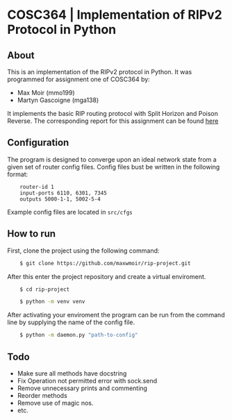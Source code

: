 # COSC364 | Implementation of RIPv2 Protocol in Python

## About
This is an implementation of the RIPv2 protocol in Python. It was programmed for assignment one of COSC364 by:
- Max Moir (mmo199)
- Martyn Gascoigne (mga138)

It implements the basic RIP routing protocol with Split Horizon and Poison Reverse. The corresponding report for this assignment can be found [here](https://docs.google.com/document/d/10RFQYFbunvFVc-qG-XOu6w017vL2BolW4NwpVfRP8Wg/edit?tab=t.0#heading=h.8vi7o980eq7y)

## Configuration
The program is designed to converge upon an ideal network state from a given set of router config files. Config files bust be written in the following format:
```text
    router-id 1
    input-ports 6110, 6301, 7345
    outputs 5000-1-1, 5002-5-4
```

Example config files are located in `src/cfgs`

## How to run
First, clone the project using the following command:
```bash
    $ git clone https://github.com/maxwmoir/rip-project.git
```
After this enter the project repository and create a virtual enviroment.

```bash
    $ cd rip-project

    $ python -m venv venv 
```
After activating your enviroment the program can be run from the command line by supplying the name of the config file.

```bash
    $ python -m daemon.py "path-to-config" 
```

## Todo
- Make sure all methods have docstring
- Fix Operation not permitted error with sock.send
- Remove unnecessary prints and commenting
- Reorder methods
- Remove use of magic nos.
- etc.
